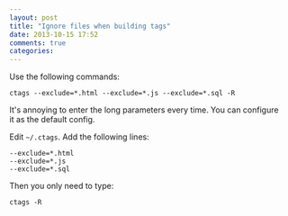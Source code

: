```yaml
---
layout: post
title: "Ignore files when building tags"
date: 2013-10-15 17:52
comments: true
categories: 
---
```


Use the following commands:

    ctags --exclude=*.html --exclude=*.js --exclude=*.sql -R

It's annoying to enter the long parameters every time. You can configure  
it as the default config.

Edit `~/.ctags`. Add the following lines:

    --exclude=*.html
    --exclude=*.js
    --exclude=*.sql

Then you only need to type:

    ctags -R

